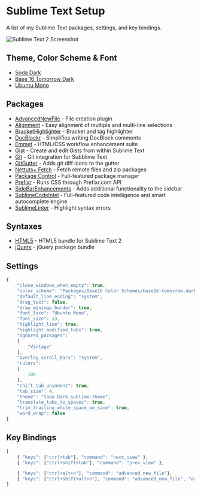 Sublime Text Setup
==================

A list of my Sublime Text packages, settings, and key bindings.

![Sublime Text 2 Screenshot](https://raw.github.com/PHLAK/sublime-text/master/screenshot.png)


Theme, Color Scheme & Font
--------------------------

* [Soda Dark](https://github.com/buymeasoda/soda-theme/)
* [Base 16 Tomorrow Dark](https://github.com/chriskempson/base16-textmate)
* [Ubuntu Mono](http://font.ubuntu.com/)


Packages
--------

* [AdvancedNewFile](https://github.com/skuroda/Sublime-AdvancedNewFile) - File creation plugin
* [Alignment](https://github.com/wbond/sublime_alignment) - Easy alignment of multiple and multi-line selections
* [BracketHighlighter](https://github.com/facelessuser/BracketHighlighter) - Bracket and tag highlighter
* [DocBlockr](https://github.com/spadgos/sublime-jsdocs) - Simplifies writing DocBlock comments
* [Emmet](https://github.com/sergeche/emmet-sublime) - HTML/CSS workflow enhancement suite
* [Gist](https://github.com/condemil/Gist) - Create and edit Gists from within Sublime Text
* [Git](https://github.com/kemayo/sublime-text-2-git) - Git integration for Subblime Text
* [GitGutter](https://github.com/jisaacks/GitGutter) - Adds git diff icons to the gutter
* [Nettuts+ Fetch](https://github.com/weslly/Nettuts-Fetch) - Fetch remote files and zip packages
* [Package Control](https://github.com/wbond/sublime_package_control) - Full-featured package manager
* [Prefixr](https://github.com/wbond/sublime_prefixr) - Runs CSS through Prefixr.com API
* [SideBarEnhancements](https://github.com/titoBouzout/SideBarEnhancements) - Adds additional functionality to the sidebar
* [SublimeCodeIntel](https://github.com/Kronuz/SublimeCodeIntel) - Full-featured code intelligence and smart autocomplete engine
* [SublimeLinter](https://github.com/SublimeLinter/SublimeLinter) - Highlight syntax errors


Syntaxes
--------

* [HTML5](https://github.com/mrmartineau/HTML5) - HTML5 bundle for Sublime Text 2
* [jQuery](https://github.com/SublimeText/jQuery) - jQuery package bundle


Settings
--------
```js
{
    "close_windows_when_empty": true,
    "color_scheme": "Packages/Base16 Color Schemes/base16-tomorrow.dark.tmTheme",
    "default_line_ending": "system",
    "drag_text": false,
    "draw_minimap_border": true,
    "font_face": "Ubuntu Mono",
    "font_size": 13,
    "highlight_line": true,
    "highlight_modified_tabs": true,
    "ignored_packages":
    [
        "Vintage"
    ],
    "overlay_scroll_bars": "system",
    "rulers":
    [
        100
    ],
    "shift_tab_unindent": true,
    "tab_size": 4,
    "theme": "Soda Dark.sublime-theme",
    "translate_tabs_to_spaces": true,
    "trim_trailing_white_space_on_save": true,
    "word_wrap": false
}
```

Key Bindings
------------
```js
[
    { "keys": ["ctrl+tab"], "command": "next_view" },
    { "keys": ["ctrl+shift+tab"], "command": "prev_view" },

    { "keys": ["ctrl+alt+n"], "command": "advanced_new_file"},
    { "keys": ["ctrl+shift+alt+n"], "command": "advanced_new_file", "args": {"is_python": true}}
]
```

